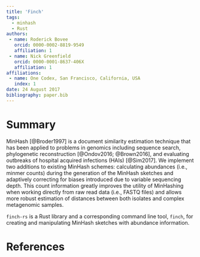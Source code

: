 ```yaml
---
title: 'Finch'
tags:
  - minhash
  - Rust
authors:
 - name: Roderick Bovee
   orcid: 0000-0002-8819-9549
   affiliation: 1
 - name: Nick Greenfield
   orcid: 0000-0001-8637-406X
   affiliation: 1
affiliations:
 - name: One Codex, San Francisco, California, USA
   index: 1
date: 24 August 2017
bibliography: paper.bib
---
```

# Summary

MinHash [@Broder1997] is a document similarity estimation technique that has been applied to problems in genomics including sequence search, phylogenetic reconstruction [@Ondov2016; @Brown2016], and evaluating outbreaks of hospital acquired infections (HAIs) [@Sim2017].
We implement two additions to existing MinHash schemes: calculating abundances (i.e., minmer counts) during the generation of the MinHash sketches and adaptively correcting for biases introduced due to variable sequencing depth. 
This count information greatly improves the utility of MinHashing when working directly from raw read data (i.e., FASTQ files) and allows more robust estimation of distances between both isolates and complex metagenomic samples. 

`finch-rs` is a Rust library and a corresponding command line tool, `finch`, for creating and manipulating MinHash sketches with abundance information.

# References
